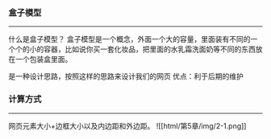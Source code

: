 ### 盒子模型
---
什么是盒子模型？
盒子模型是一个概念，外面一个大的容量，里面装有不同的一个个的小的容器，比如说你买一套化妆品，把里面的水乳霜洗面奶等不同的东西放在一个包装盒里面。

是一种设计思路，按照这样的思路来设计我们的网页
优点：利于后期的维护

### 计算方式
---
网页元素大小+边框大小以及内边距和外边距。
![[html/第5章/img/2-1.png]]
